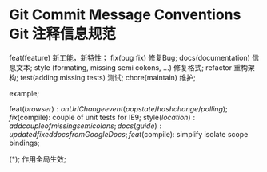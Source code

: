 # Git Commit Message Conventions Git 注释信息规范

feat(feature)   新工能，新特性；
fix(bug fix)    修复Bug;
docs(documentation) 信息文本;
style (formating, missing semi cokons, ...) 修复格式;
refactor    重构架构;
test(adding missing tests)  测试;
chore(maintain) 维护;

example;

feat($browser): onUrlChange event (popstate/hashchange/polling);
fix($compile): couple of unit tests for IE9;
style($location): add couple of missing semi colons;
docs(guide): updated fixed docs from Google Docs;
feat($compile): simplify isolate scope bindings;

(*);
作用全局生效;